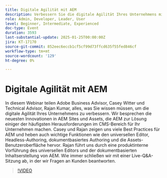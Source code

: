 ```yaml
---
title: Digitale Agilität mit AEM
description: Verbessern Sie die digitale Agilität Ihres Unternehmens mit AEM Sites- und Assets-Innovationen und Best Practices
role: Admin, Developer, Leader, User
level: Beginner, Intermediate, Experienced
doc-type: Event
duration: 3593
last-substantial-update: 2025-01-25T00:00:00Z
jira: KT-17170
source-git-commit: 852eec6eccb1cf5cf99d73ffcd635f55fed846cf
workflow-type: tm+mt
source-wordcount: '129'
ht-degree: 0%

---
```



# Digitale Agilität mit AEM

In diesem Webinar teilen Adobe Business Advisor, Casey Witter und Technical Advisor, Rajan Kumar, alles, was Sie wissen müssen, um die digitale Agilität Ihres Unternehmens zu verbessern. Wir besprechen die neuesten Innovationen in AEM Sites und Assets, die AEM zur Lösung einiger der häufigsten Herausforderungen im CMS-Bereich für Ihr Unternehmen machen. Casey und Rajan zeigen uns viele Best Practices für AEM und heben auch wichtige Funktionen wie den universellen Editor, Headless-Authoring, dokumentbasiertes Authoring und die Assets-Benutzeroberfläche hervor. Rajan führt uns durch eine produktinterne Vorführung des universellen Editors und der dokumentbasierten Inhaltserstellung von AEM. Wie immer schließen wir mit einer Live-Q&amp;A-Sitzung ab, in der wir Fragen an Kunden beantworten.

>[!VIDEO](https://video.tv.adobe.com/v/3443026/?learn=on&enablevpops)
